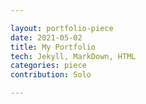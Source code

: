 ```yaml
---

layout: portfolio-piece
date: 2021-05-02
title: My Portfolio
tech: Jekyll, MarkDown, HTML
categories: piece
contribution: Solo

---
```



